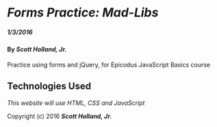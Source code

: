 # _Forms Practice: Mad-Libs_

##### _1/3/2016_

#### By _**Scott Holland, Jr.**_

Practice using forms and jQuery, for Epicodus JavaScript Basics course

## Technologies Used

_This website will use HTML, CSS and JavaScript_

Copyright (c) 2016 **_Scott Holland, Jr._**
